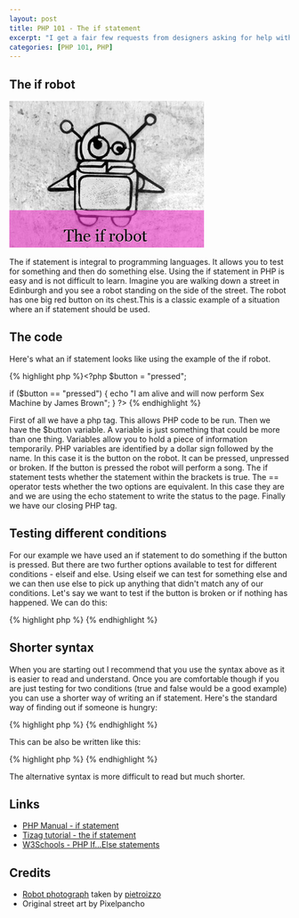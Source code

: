 ```yaml
--- 
layout: post
title: PHP 101 - The if statement
excerpt: "I get a fair few requests from designers asking for help with basic PHP. So I'm going to write a series on very basic PHP. It is not hard so let's start with a robot and the if statement. "
categories: [PHP 101, PHP]
---
```


## The if robot

![The if robot][1] 

The if statement is integral to programming languages. It allows you to test for something and then do something else. Using the if statement in PHP is easy and is not difficult to learn. 
Imagine you are walking down a street in Edinburgh and you see a robot standing on the side of the street. The robot has one big red button on its chest.This is a classic example of a situation where an if statement should be used.

## The code

Here's what an if statement looks like using the example of the if robot. 

{% highlight php %}<?php
$button = "pressed";

if ($button == "pressed") {
    echo "I am alive and will now perform Sex Machine by James Brown";
}
?> 
{% endhighlight %} 

First of all we have a php tag. This allows PHP code to be run. Then we have the $button variable. A variable is just something that could be more than one thing. Variables allow you to hold a piece of information temporarily. PHP variables are identified by a dollar sign followed by the name. In this case it is the button on the robot. It can be pressed, unpressed or broken. If the button is pressed the robot will perform a song. The if statement tests whether the statement within the brackets is true. The == operator tests whether the two options are equivalent. In this case they are and we are using the echo statement to write the status to the page. Finally we have our closing PHP tag.

## Testing different conditions

For our example we have used an if statement to do something if the button is pressed. But there are two further options available to test for different conditions - elseif and else. Using elseif we can test for something else and we can then use else to pick up anything that didn't match any of our conditions. Let's say we want to test if the button is broken or if nothing has happened. We can do this: 

{% highlight php %}<?php
$button = "pressed";
if ($button == "pressed") {
    echo "I am alive and will now perform Sex Machine by James Brown";
}
elseif ($button == "broken") {
    echo "Malfunction! Broken, destroyed, smashed.";
}
else {
	echo "Nobody wants to press my button. I am so alone.";
}
?> 
{% endhighlight %} 

## Shorter syntax

When you are starting out I recommend that you use the syntax above as it is easier to read and understand. Once you are comfortable though if you are just testing for two conditions (true and false would be a good example) you can use a shorter way of writing an if statement. Here's the standard way of finding out if someone is hungry: 

{% highlight php %}<?php
$hungry = true;
if($hungry) {
    echo "Feed me now! I need food!";
} else {
    echo "Thank you my good man but I am not hungry";
}
?> 
{% endhighlight %} 

This can be also be written like this: 

{% highlight php %}<?php
$hungry = true;
echo $hungry ? "Feed me now! I need food!" : "Thank you my good man but I am not hungry";
?> 
{% endhighlight %} 

The alternative syntax is more difficult to read but much shorter.

## Links

*   [PHP Manual - if statement][2]
*   [Tizag tutorial - the if statement][3]
*   [W3Schools - PHP If...Else statements][4]

## Credits

*   [Robot photograph][5] taken by [pietroizzo][6]
*   Original street art by Pixelpancho

 [1]: /images/articles/if-robot.jpg
 [2]: http://www.php.net/manual/en/control-structures.if.php
 [3]: http://www.tizag.com/phpT/if.php
 [4]: http://www.w3schools.com/php/php_if_else.asp
 [5]: http://www.flickr.com/photos/pietroizzo/290679794/
 [6]: http://www.flickr.com/photos/pietroizzo/
